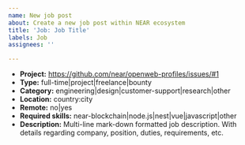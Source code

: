 ```yaml
---
name: New job post
about: Create a new job post within NEAR ecosystem
title: 'Job: Job Title'
labels: Job
assignees: ''

---
```


- __Project:__ https://github.com/near/openweb-profiles/issues/#1
- __Type:__ full-time|project|freelance|bounty
- __Category:__ engineering|design|customer-support|research|other
- __Location:__ country:city
- __Remote:__ no|yes
- __Required skills:__ near-blockchain|node.js|nest|vue|javascript|other
- __Description:__ Multi-line mark-down formatted job description.
With details regarding company, position, duties, requirements, etc.
